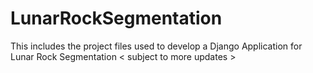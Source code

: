 # LunarRockSegmentation
This includes the project files used to develop a Django Application for Lunar Rock Segmentation
 < subject to more updates >
